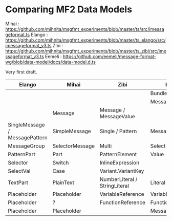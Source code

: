 # Comparing MF2 Data Models

Mihai  : https://github.com/mihnita/msgfmt_experiments/blob/master/ts/src/imessageformat.ts
Elango : https://github.com/mihnita/msgfmt_experiments/blob/master/ts_elango/src/imessageformat_v3.ts
Zibi   : https://github.com/mihnita/msgfmt_experiments/blob/master/ts_zibi/src/imessageformat_v3.ts
Eemeli : https://github.com/eemeli/message-format-wg/blob/data-model/docs/data-model.d.ts


Very first draft.

| Elango                         | Mihai           | Zibi                          | Eemeli            |
| ------------------------------ | --------------- | ----------------------------- | ----------------- |
|                                |                 |                               | Bundle            |
|                                |                 |                               | MessageSet        |
|                                | Message         | Message / MessageValue        |                   |
| SingleMessage / MessagePattern | SimpleMessage   | Single / Pattern              | Message           |
| MessageGroup                   | SelectorMessage | Multi                         | Select            |
| PatternPart                    | Part            | PatternElement                | Value             |
| Selector                       | Switch          | InlineExpression              |                   |
| SelectVal                      | Case            | Variant.VariantKey            |                   |
| TextPart                       | PlainText       | NumberLiteral / StringLiteral | Literal           |
| Placeholder                    | Placeholder     | VariableReference             | VariableReference |
| Placeholder                    | ?               | FunctionReference             | FunctionReference |
| Placeholder                    | Placeholder     |                               | MessageReference  |

